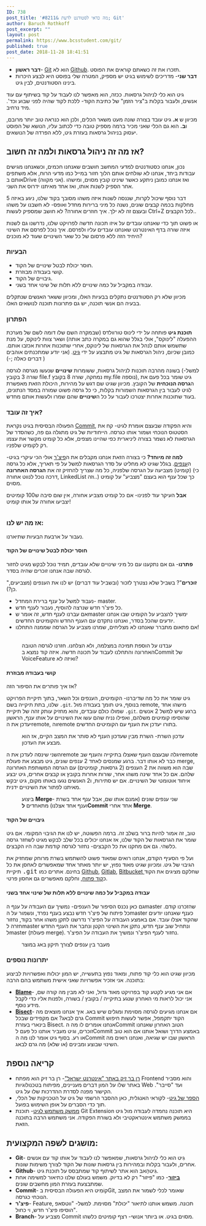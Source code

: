 ```yaml
---
ID: 738
post_title: 'מה כדאי לסטודנט לדעת &#8211; Git'
author: Baruch Rothkoff
post_excerpt: ""
layout: post
permalink: https://www.bcsstudent.com/git/
published: true
post_date: 2018-11-28 18:41:51
---
```

<!-- wp:block {"ref":835} /-->

<!-- wp:list {"className":"before-post-comments"} -->
<ul class="before-post-comments"><li><strong>דבר ראשון</strong>- <a href="#git">Git</a> הוא לא <a href="#github">Github</a>. תזכרו את זה כשאתם קוראים את הפוסט.</li><li><strong>דבר שני</strong>- מדריכים לשימוש בגיט יש מספיק, המטרה שלי בפוסט היא לבצע היכרות בינינו הסטודנטים, לבין גיט.</li></ul>
<!-- /wp:list -->

<!-- wp:paragraph -->
<p>גיט הוא כלי לניהול גרסאות. ככזה, הוא מאפשר לנו לעבוד על קוד בשיתוף עם עוד אנשים, ולעבור בקלות ב"ציר הזמן" של כתיבת הקוד- ללכת לקוד שהיה לפני שבוע וכד'. מיד נרחיב.</p>
<!-- /wp:paragraph -->

<!-- wp:paragraph -->
<p>מכיוון ש <strong>א.</strong> גיט עובד בצורה שונה מעט משאר הכלים, ולכן הוא כנראה טוב יותר מרובם, ו<strong>ב.</strong> הוא גם הכלי שאני מכיר ברמה מספיק טובה כדי לכתוב עליו, הנושא של הפוסט יעסוק בניהול גרסאות בעזרת גיט, ללא הפרדה של הנושאים.</p>
<!-- /wp:paragraph -->

<!-- wp:heading -->
<h2><strong>אז מה זה ניהול גרסאות ולמה זה חשוב?</strong></h2>
<!-- /wp:heading -->

<!-- wp:paragraph -->
<p>נכון, אנחנו כסטודנטים למדעי המחשב חושבים שאנחנו חכמים, וכשאנחנו מגישים עבודות ביחד, אנחנו לא שולחים אותם הלוך חזור במייל כמו מדעי הרוח, אלא משתפים אותם בDrive (אני מקווה). ואז אנחנו כמובן ניתקע כאשר שינינו קובץ מסוים, ומישהו אחר הספיק לשנות אותו, ואז אחד מאיתנו ידרוס את השני.</p>
<!-- /wp:paragraph -->

<!-- wp:paragraph -->
<p>דבר נוסף שיכול לקרות, שננסה לשנות איזה משהו מסובך בקוד שלנו, ניגע באיזה 5 מחלקות בכמה קבצים שונים, נשנה כל מיני ברירות מחדל ואופס- לא חשבנו על משהו ובעצם זה לא ילך. איך חוזרים אחורה? לא חושב שמספיק לעשות Ctrl+Z לכל הקבצים..</p>
<!-- /wp:paragraph -->

<!-- wp:paragraph -->
<p>או פשוט תוך כדי שאנחנו עובדים על איזו תכונה חדשה לפרויקט שלנו, נדרשנו גם לשנות איזה שורה בדף האינטרנט שאנחנו עובדים עליו ולפרסם. איך נוכל לפרסם את השינוי היחיד הזה ללא פרסום של כל שאר השינויים שעוד לא מוכנים?</p>
<!-- /wp:paragraph -->

<!-- wp:heading {"level":3} -->
<h3><strong>הבעיות</strong></h3>
<!-- /wp:heading -->

<!-- wp:list -->
<ul><li>חוסר יכולת לבטל שינויים של הקוד.</li><li>קושי בעבודה מבוזרת.</li><li>גיבויים של הקוד.</li><li>עבודה במקביל על כמה שינויים ללא תלות של שינוי אחד בשני.</li></ul>
<!-- /wp:list -->

<!-- wp:paragraph -->
<p>מכיוון שלא רק הסטודנטים נתקלים בבעיות האלו, ומכיוון ששאר האנשים שנתקלים בבעיה הם אנשי תוכנה, יש גם פתרונות תוכנה לנושאים האלו.</p>
<!-- /wp:paragraph -->

<!-- wp:heading {"level":3} -->
<h3>הפתרון</h3>
<!-- /wp:heading -->

<!-- wp:paragraph -->
<p><strong>תוכנת גיט</strong> פותחה על ידי לינוס טורוולדס (שבמקרה השם שלו דומה לשם של מערכת ההפעלה "לינוקס", אולי בגלל שהוא גם במקרה כתב אותה) ושאר צוות לינוקס, על מנת שתשמש אותם לנהל את הגרסאות של לינוקס, אחרי שתוכנות אחרות אכזבו אותם. כמובן שכיום, ניהול הגרסאות של גיט מתבצע על ידי <a href="https://github.com/git/git">גיט</a>. (אני יודע שמתכנתים אוהבים דברים כאלה ;-) )</p>
<!-- /wp:paragraph -->

<!-- wp:paragraph -->
<p>בשונה מהרבה תוכנות לניהול גרסאות, ששומרות <strong>שינויים</strong> שנעשו מגרסה לגרסה (למשל- שורה 3 בקובץ file.f נמחקה, שורה 8 בקובץ my.file נוספה), גיט שומר בכל פעם את ה<strong>גרסה הנוכחית</strong> של הקובץ. מכיוון שגיט שם דגש על מהירות, היכולת הזאת מאפשרת לגיט לעבור בין הגרסאות השמורות בקלות, כי כל גרסה פשוט שמורה במסד הנתונים, בעוד שתוכנות אחרות יצטרכו לעבור על כל ה<strong>שינויים</strong> שהם שמרו ולעשות אותם מחדש.</p>
<!-- /wp:paragraph -->

<!-- wp:heading {"level":3} -->
<h3>איך זה עובד?</h3>
<!-- /wp:heading -->

<!-- wp:paragraph -->
<p>הפעולה הבסיסית בגיט נקראת <a href="#commit">Commit</a>, והיא הפקודה שבעצם אומרת לגיט- קח את הסטטוס הנוכחי ושמור אותו כגרסה. הייחודיות של גיט מתגלה גם פה, כשהסדר של הגרסאות לא נשמר בצורה ליניארית כפי שהיינו מצפים, אלא כל קומיט מקשר את עצמו רק לקומיט שלפניו.</p>
<!-- /wp:paragraph -->

<!-- wp:paragraph -->
<p><strong>למה זה מיוחד?</strong> כי בצורה הזאת אנחנו מקבלים את ה<a href="#Feature">פיצ'ר</a> אולי הכי עיקרי בגיט- ה<a href="#Branch">ענפים</a>. בגלל שגיט לא מחליט על סדר הגרסאות למשל על פי תאריך, אלא כל גרסה (קומיט) מצביעה על הגרסה שלפניה, כל מה שצריך להחזיק זה את <strong>הגרסה האחרונה</strong> (כי דרכה נוכל לנווט אחורה, LinkedList וזה..) כך שכל ענף הוא בעצם "מצביע" על קומיט מסוים.</p>
<!-- /wp:paragraph -->

<!-- wp:paragraph -->
<p><strong>אבל</strong> העיקר עוד לפנינו- אם כל קומיט מצביע אחורה, אין שום סיבה ש100 קומיטים יצביעו אחורה על אותו קומיט!</p>
<!-- /wp:paragraph -->

<!-- wp:image {"id":847,"align":"center"} -->
<div class="wp-block-image"><figure class="aligncenter"><img src="https://www.bcsstudent.com/wp-content/uploads/2018/11/basicCommit.jpg" alt="" class="wp-image-847"/></figure></div>
<!-- /wp:image -->

<!-- wp:heading {"level":3} -->
<h3>אז מה יש לנו:</h3>
<!-- /wp:heading -->

<!-- wp:paragraph -->
<p>נעבור על ארבעת הבעיות שתיארנו.</p>
<!-- /wp:paragraph -->

<!-- wp:heading {"level":4} -->
<h4>חוסר יכולת לבטל שינויים של הקוד</h4>
<!-- /wp:heading -->

<!-- wp:paragraph -->
<p><strong>פתרנו</strong>- גם אם נתקענו עם כל מיני שינויים שלא עובדים, תמיד נוכל לבקש מגיט לחזור לגרסה שבה אנחנו זוכרים שהיה בסדר.</p>
<!-- /wp:paragraph -->

<!-- wp:paragraph -->
<p>"<strong>זוכרים</strong>"? בשביל שלא נצטרך לזכור (ובשביל עוד דברים) יש לנו את הענפים (מצביעים, כן?).</p>
<!-- /wp:paragraph -->

<!-- wp:list -->
<ul><li>נעבוד למשל על ענף ברירת המחדל- master.</li><li>כל פיצ'ר חדש שנרצה להוסיף, נעבור לענף חדש.</li><li>אם עברנו לענף חדש, זה אומר שmaster ימשיך להצביע על הקומיט שבו אנחנו יודעים שהכל בסדר, ואנחנו נתקדם עם הענף החדש והקומיטים החדשים.</li><li>אם פתאום מתברר שאנחנו לא מצליחים, שמרנו מצביע על הגרסה שממנה התחלנו!<figcaption><br></figcaption></li></ul>
<!-- /wp:list -->

<!-- wp:image {"id":853} -->
<figure class="wp-block-image"><img src="https://www.bcsstudent.com/wp-content/uploads/2018/11/revert2.jpg" alt="" class="wp-image-853"/><figcaption>עבדנו על הוספת תמיכה במצלמה, ולא הצלחנו. חזרנו לגרסה הטובה האחרונה והתחלנו לעבוד על תכונה חדשה. איזה קוד נמצא בCommit של VoiceFeature ואיזה לא?</figcaption></figure>
<!-- /wp:image -->

<!-- wp:heading {"level":4} -->
<h4>קושי בעבודה מבוזרת</h4>
<!-- /wp:heading -->

<!-- wp:paragraph -->
<p>אז איך פותרים את הסיפור הזה?</p>
<!-- /wp:paragraph -->

<!-- wp:paragraph -->
<p>גיט שומר את כל מה שדיברנו- הקומיטים, הענפים וכל השאר, בתוך תיקיית הפרויקט שלנו, בתת תיקייה בשם <code>.git</code>. בנוסף, גיט תומך בעבודה מול remote, מישהו אחד שמולו כולם עובדים, והוא מחזיק עותק זהה של תיקיית <code>.git</code>. ברגע שיש למשל 2 אנשים שהוסיפו קומיטים משלהם, ואפילו נניח שהם עשו את השינויים על אותו ענף, הראשון יעדכן את הremote, והremote בתורו יעדכן את הענף עם הקומיטים החדשים.</p>
<!-- /wp:paragraph -->

<!-- wp:image {"id":861,"align":"center"} -->
<div class="wp-block-image"><figure class="aligncenter"><img src="https://www.bcsstudent.com/wp-content/uploads/2018/11/output_unALBF.gif" alt="" class="wp-image-861"/><figcaption>עדכון השרת- השרת מבין שעדכון הענף לא סותר את המצב הקיים, אז הוא מבצע את העדכון.</figcaption></figure></div>
<!-- /wp:image -->

<!-- wp:paragraph -->
<p>השני שינסה לעדכן את הremote יגלה שבעצם הענף שאצלו בתיקייה והענף שבremote כבר לא אותו דבר. ברגע שמנסים לאחד 2 ענפים שונים, גיט מבצע את פעולת merge, שבה הוא משווה את 2 הענפים (2 גרסאות, קומיטים) עם הגרסה המשותפת האחרונה שלהם. אם כל אחד שינה משהו אחר, שורות אחרות בקובץ או קבצים אחרים, גיט יבצע איחוד אוטומטי של השינויים. אם יש סתירות, ו2 האנשים נגעו באותו מקום, גיט יבקש מאיתנו לפתור את השינויים ידנית.</p>
<!-- /wp:paragraph -->

<!-- wp:image {"id":871,"align":"center"} -->
<div class="wp-block-image"><figure class="aligncenter"><img src="https://www.bcsstudent.com/wp-content/uploads/2018/11/Webp.net-gifmaker.gif" alt="" class="wp-image-871"/><figcaption>ביצוע <strong>Merge</strong>- שני ענפים שונים (אמנם אותו שם, אבל ענף אחד בשרת וענף אחד אצלנו) מתאחדים <strong>לCommit</strong> אחד אחרי <strong>Merge</strong>.</figcaption></figure></div>
<!-- /wp:image -->

<!-- wp:heading {"level":4} -->
<h4>גיבויים של הקוד</h4>
<!-- /wp:heading -->

<!-- wp:paragraph -->
<p>טוב, זה אמור להיות ברור בשלב זה. ברמה הפשוטה, יש לנו את הגיבוי המקומי. אם גיט שומר את הגרסאות של הקוד שלנו, אז אנחנו יכולים בכל שלב לבקש מגיט לשחזר גרסה כלשהי. גם אם מחקנו את כל הקבצים- נחזור לגרסה קודמת שבה היו הקבצים.</p>
<!-- /wp:paragraph -->

<!-- wp:paragraph -->
<p><p>ועל פי הסעיף הקודם, אנחנו רואים שמאוד פשוט להשתמש בשרת מרוחק שמחזיק את הגיבוי של גיט. ומכיוון שגיט מאוד נפוץ, יש יותר מאתר אחד שמאפשרים לאחסן את כל תיקיית <code style="font-size: 16px;">.git</code> בחינם. אתרים כמו <a rel="noreferrer noopener" aria-label="חוסר יכולת לבטל שינויים של הקוד.פתרנו- גם אם נתקענו עם כל מיני שינויים שלא עובדים, תמיד נוכל לבקש מגיט לחזור לגרסה שבה אנחנו זוכרים שהיה בסדר.&quot;זוכרים&quot;? בשביל שלא נצטרך לזכור (ובשביל עוד דברים) יש לנו את הענפים (מצביעים, כן?). נעבוד למשל על ענף ברירת המחדל- master. כל פיצ'ר חדש שנרצה להוסיף, נעבור לענף חדש. אם עברנו לענף חדש, זה אומר שmaster ימשיך להצביע על הקומיט הטוב, ואנחנו נתקדם עם הענף החדש והקומיטים החדשים. אם פתאום מתברר שאנחנו לא מצליחים, שמרנו מצביע על הגרסה שממנה התחלנו!￼עבדנו על הוספת תמיכה במצלמה, ולא הצלחנו. חזרנו לגרסה הטובה האחרונה והתחלנו לעבוד על תכונה חדשה. איזה קוד נמצא בCommit של VoiceFeature ואיזה לא? קושי בעבודה מבוזרת.אז איך פותרים את הסיפור הזה?גיט שומר את כל מה שדיברנו- הקומיטים, הענפים וכל השאר, בתוך תיקיית הפרויקט שלנו, בתת תיקייה בשם .git. בנוסף, גיט תומך בעבודה מול remote, מישהו אחד שמולו כולם עובדים, והוא מחזיק עותק זהה של תיקיית .git. ברגע שיש למשל 2 אנשים שהוסיפו קומיטים משלהם, ואפילו נניח שהם עשו את השינויים על אותו ענף, הראשון יעדכן את הremote והוא בתורו יעדכן את הענף עם הקומיטים החדשים.￼עדכון השרת- השרת מבין שעדכון הענף לא סותר את המצב הקיים, אז הוא מבצע את העדכון.השני שינסה לעדכן את הremote יגלה שבעצם הענף שאצלו בתיקייה והענף שבremote כבר לא אותו דבר. ברגע שמנסים לאחד 2 ענפים שונים, גיט מבצע את פעולת merge, שבה הוא משווה את 2 הענפים (2 גרסאות, קומיטים) עם הגרסה המשותפת האחרונה שלהם. אם כל אחד שינה משהו אחר, שורות אחרות בקובץ או קבצים אחרים, גיט יבצע איחוד אוטומטי של השינויים. אם יש סתירות, ו2 האנשים נגעו באותו מקום, גיט יבקש מאיתנו לפתור את השינויים ידנית.￼ביצוע Merge- שני ענפים שונים (אמנם אותו שם, אבל ענף אחד בשרת וענף אחד אצלנו) מתאחדים לCommit אחד אחרי Merge. גיבויים של הקוד.טוב, זה אמור להיות ברור בשלב זה. ברמה הפשוטה, יש לנו את הגיבוי המקומי. אם גיט שומר את הגרסאות של הקוד שלנו, אז אנחנו יכולים בכל שלב לבקש מגיט לשחזר גרסה כלשהי. גם אם מחקנו את כל הקבצים- נחזור לגרסה קודמת שבה היו הקבצים.ועל פי הסעיף הקודם, אנחנו רואים שמאוד פשוט להשתמש בשרת מרוחק שמחזיק את הגיבוי של גיט. ומכיוון שגיט מאוד נפוץ, יש יותר מאתר אחד שמאפשרים לאחסן את כל תיקיית .git בחינם. אתרים כמו Github, Gitlab, Atlassian שחלקם מציגים את הקוד כקוד פתוח, וחלקם מאפשרים גם אחסון פרטי. עבודה במקביל על כמה שינויים ללא תלות של שינוי אחד בשני.גם כאן נכנס הסיפור של הענפים- נמשיך עם העבודה על ענף הmaster שהזכרנו קודם. כל פיתוח של פיצ'ר חדש נבצע בענף נפרד, ונשמור על הmaster כענף שאנחנו יודעים שהקוד אצלו עובד. אם באמצע העבודה על הפיצ'ר נדרשנו לתקן משהו אחר בקוד, נחזור חזרה לmaster ונתחיל שוב ענף חדש, נתקן את השינוי הקטן ונחבר את הענף החדש לmaster (פעולת merge). נחזור לענף הפיצ'ר ונמשיך את העבודה על הפיצ'ר.￼מעבר בין ענפים לצורך תיקון קטן במוצר (opens in a new tab)" href="https://github.com/" target="_blank">Github</a>, <a rel="noreferrer noopener" aria-label="חוסר יכולת לבטל שינויים של הקוד.פתרנו- גם אם נתקענו עם כל מיני שינויים שלא עובדים, תמיד נוכל לבקש מגיט לחזור לגרסה שבה אנחנו זוכרים שהיה בסדר.&quot;זוכרים&quot;? בשביל שלא נצטרך לזכור (ובשביל עוד דברים) יש לנו את הענפים (מצביעים, כן?). נעבוד למשל על ענף ברירת המחדל- master. כל פיצ'ר חדש שנרצה להוסיף, נעבור לענף חדש. אם עברנו לענף חדש, זה אומר שmaster ימשיך להצביע על הקומיט הטוב, ואנחנו נתקדם עם הענף החדש והקומיטים החדשים. אם פתאום מתברר שאנחנו לא מצליחים, שמרנו מצביע על הגרסה שממנה התחלנו!￼עבדנו על הוספת תמיכה במצלמה, ולא הצלחנו. חזרנו לגרסה הטובה האחרונה והתחלנו לעבוד על תכונה חדשה. איזה קוד נמצא בCommit של VoiceFeature ואיזה לא? קושי בעבודה מבוזרת.אז איך פותרים את הסיפור הזה?גיט שומר את כל מה שדיברנו- הקומיטים, הענפים וכל השאר, בתוך תיקיית הפרויקט שלנו, בתת תיקייה בשם .git. בנוסף, גיט תומך בעבודה מול remote, מישהו אחד שמולו כולם עובדים, והוא מחזיק עותק זהה של תיקיית .git. ברגע שיש למשל 2 אנשים שהוסיפו קומיטים משלהם, ואפילו נניח שהם עשו את השינויים על אותו ענף, הראשון יעדכן את הremote והוא בתורו יעדכן את הענף עם הקומיטים החדשים.￼עדכון השרת- השרת מבין שעדכון הענף לא סותר את המצב הקיים, אז הוא מבצע את העדכון.השני שינסה לעדכן את הremote יגלה שבעצם הענף שאצלו בתיקייה והענף שבremote כבר לא אותו דבר. ברגע שמנסים לאחד 2 ענפים שונים, גיט מבצע את פעולת merge, שבה הוא משווה את 2 הענפים (2 גרסאות, קומיטים) עם הגרסה המשותפת האחרונה שלהם. אם כל אחד שינה משהו אחר, שורות אחרות בקובץ או קבצים אחרים, גיט יבצע איחוד אוטומטי של השינויים. אם יש סתירות, ו2 האנשים נגעו באותו מקום, גיט יבקש מאיתנו לפתור את השינויים ידנית.￼ביצוע Merge- שני ענפים שונים (אמנם אותו שם, אבל ענף אחד בשרת וענף אחד אצלנו) מתאחדים לCommit אחד אחרי Merge. גיבויים של הקוד.טוב, זה אמור להיות ברור בשלב זה. ברמה הפשוטה, יש לנו את הגיבוי המקומי. אם גיט שומר את הגרסאות של הקוד שלנו, אז אנחנו יכולים בכל שלב לבקש מגיט לשחזר גרסה כלשהי. גם אם מחקנו את כל הקבצים- נחזור לגרסה קודמת שבה היו הקבצים.ועל פי הסעיף הקודם, אנחנו רואים שמאוד פשוט להשתמש בשרת מרוחק שמחזיק את הגיבוי של גיט. ומכיוון שגיט מאוד נפוץ, יש יותר מאתר אחד שמאפשרים לאחסן את כל תיקיית .git בחינם. אתרים כמו Github, Gitlab, Atlassian שחלקם מציגים את הקוד כקוד פתוח, וחלקם מאפשרים גם אחסון פרטי. עבודה במקביל על כמה שינויים ללא תלות של שינוי אחד בשני.גם כאן נכנס הסיפור של הענפים- נמשיך עם העבודה על ענף הmaster שהזכרנו קודם. כל פיתוח של פיצ'ר חדש נבצע בענף נפרד, ונשמור על הmaster כענף שאנחנו יודעים שהקוד אצלו עובד. אם באמצע העבודה על הפיצ'ר נדרשנו לתקן משהו אחר בקוד, נחזור חזרה לmaster ונתחיל שוב ענף חדש, נתקן את השינוי הקטן ונחבר את הענף החדש לmaster (פעולת merge). נחזור לענף הפיצ'ר ונמשיך את העבודה על הפיצ'ר.￼מעבר בין ענפים לצורך תיקון קטן במוצר (opens in a new tab)" href="https://gitlab.com/" target="_blank">Gitlab</a>, <a rel="noreferrer noopener" aria-label="חוסר יכולת לבטל שינויים של הקוד.פתרנו- גם אם נתקענו עם כל מיני שינויים שלא עובדים, תמיד נוכל לבקש מגיט לחזור לגרסה שבה אנחנו זוכרים שהיה בסדר.&quot;זוכרים&quot;? בשביל שלא נצטרך לזכור (ובשביל עוד דברים) יש לנו את הענפים (מצביעים, כן?). נעבוד למשל על ענף ברירת המחדל- master. כל פיצ'ר חדש שנרצה להוסיף, נעבור לענף חדש. אם עברנו לענף חדש, זה אומר שmaster ימשיך להצביע על הקומיט הטוב, ואנחנו נתקדם עם הענף החדש והקומיטים החדשים. אם פתאום מתברר שאנחנו לא מצליחים, שמרנו מצביע על הגרסה שממנה התחלנו!￼עבדנו על הוספת תמיכה במצלמה, ולא הצלחנו. חזרנו לגרסה הטובה האחרונה והתחלנו לעבוד על תכונה חדשה. איזה קוד נמצא בCommit של VoiceFeature ואיזה לא? קושי בעבודה מבוזרת.אז איך פותרים את הסיפור הזה?גיט שומר את כל מה שדיברנו- הקומיטים, הענפים וכל השאר, בתוך תיקיית הפרויקט שלנו, בתת תיקייה בשם .git. בנוסף, גיט תומך בעבודה מול remote, מישהו אחד שמולו כולם עובדים, והוא מחזיק עותק זהה של תיקיית .git. ברגע שיש למשל 2 אנשים שהוסיפו קומיטים משלהם, ואפילו נניח שהם עשו את השינויים על אותו ענף, הראשון יעדכן את הremote והוא בתורו יעדכן את הענף עם הקומיטים החדשים.￼עדכון השרת- השרת מבין שעדכון הענף לא סותר את המצב הקיים, אז הוא מבצע את העדכון.השני שינסה לעדכן את הremote יגלה שבעצם הענף שאצלו בתיקייה והענף שבremote כבר לא אותו דבר. ברגע שמנסים לאחד 2 ענפים שונים, גיט מבצע את פעולת merge, שבה הוא משווה את 2 הענפים (2 גרסאות, קומיטים) עם הגרסה המשותפת האחרונה שלהם. אם כל אחד שינה משהו אחר, שורות אחרות בקובץ או קבצים אחרים, גיט יבצע איחוד אוטומטי של השינויים. אם יש סתירות, ו2 האנשים נגעו באותו מקום, גיט יבקש מאיתנו לפתור את השינויים ידנית.￼ביצוע Merge- שני ענפים שונים (אמנם אותו שם, אבל ענף אחד בשרת וענף אחד אצלנו) מתאחדים לCommit אחד אחרי Merge. גיבויים של הקוד.טוב, זה אמור להיות ברור בשלב זה. ברמה הפשוטה, יש לנו את הגיבוי המקומי. אם גיט שומר את הגרסאות של הקוד שלנו, אז אנחנו יכולים בכל שלב לבקש מגיט לשחזר גרסה כלשהי. גם אם מחקנו את כל הקבצים- נחזור לגרסה קודמת שבה היו הקבצים.ועל פי הסעיף הקודם, אנחנו רואים שמאוד פשוט להשתמש בשרת מרוחק שמחזיק את הגיבוי של גיט. ומכיוון שגיט מאוד נפוץ, יש יותר מאתר אחד שמאפשרים לאחסן את כל תיקיית .git בחינם. אתרים כמו Github, Gitlab, Bitbucket שחלקם מציגים את הקוד כקוד פתוח, וחלקם מאפשרים גם אחסון פרטי. עבודה במקביל על כמה שינויים ללא תלות של שינוי אחד בשני.גם כאן נכנס הסיפור של הענפים- נמשיך עם העבודה על ענף הmaster שהזכרנו קודם. כל פיתוח של פיצ'ר חדש נבצע בענף נפרד, ונשמור על הmaster כענף שאנחנו יודעים שהקוד אצלו עובד. אם באמצע העבודה על הפיצ'ר נדרשנו לתקן משהו אחר בקוד, נחזור חזרה לmaster ונתחיל שוב ענף חדש, נתקן את השינוי הקטן ונחבר את הענף החדש לmaster (פעולת merge). נחזור לענף הפיצ'ר ונמשיך את העבודה על הפיצ'ר.￼מעבר בין ענפים לצורך תיקון קטן במוצר (opens in a new tab)" href="https://bitbucket.org/" target="_blank">Bitbucket </a>שחלקם מציגים את הקוד כ<a href="#opensource">קוד פתוח</a>, וחלקם מאפשרים גם אחסון פרטי.</p></p>
<!-- /wp:paragraph -->

<!-- wp:heading {"level":4} -->
<h4><strong>עבודה במקביל על כמה שינויים ללא תלות של שינוי אחד בשני</strong><br></h4>
<!-- /wp:heading -->

<!-- wp:paragraph -->
<p><p>גם כאן נכנס הסיפור של הענפים- נמשיך עם העבודה על ענף הmaster שהזכרנו קודם. כל פיתוח של פיצ'ר חדש נבצע בענף נפרד, ונשמור על הmaster כענף שאנחנו יודעים שהקוד אצלו עובד. אם באמצע העבודה על הפיצ'ר נדרשנו לתקן משהו אחר בקוד, נחזור חזרה לmaster ונתחיל שוב ענף חדש, נתקן את השינוי הקטן ונחבר את הענף החדש לmaster (פעולת merge). נחזור לענף הפיצ'ר ונמשיך את העבודה על הפיצ'ר.</p></p>
<!-- /wp:paragraph -->

<!-- wp:image {"id":876,"align":"center"} -->
<div class="wp-block-image"><figure class="aligncenter"><img src="https://www.bcsstudent.com/wp-content/uploads/2018/11/Webp.net-gifmaker-1-1024x576.gif" alt="" class="wp-image-876"/><figcaption>מעבר בין ענפים לצורך תיקון באג במוצר</figcaption></figure></div>
<!-- /wp:image -->

<!-- wp:heading {"level":3} -->
<h3>יתרונות נוספים</h3>
<!-- /wp:heading -->

<!-- wp:paragraph -->
<p>מכיוון שגיט הוא כלי קוד פתוח, ומאוד נפוץ בתעשייה, יש המון יכולות ואפשרויות לביצוע בתוכנה. אני אזכיר אפשרויות שאני אישית משתמש בהם הרבה:</p>
<!-- /wp:paragraph -->

<!-- wp:list -->
<ul><li><a href="https://git-scm.com/docs/git-blame" target="_blank" rel="noopener"><strong>Blame</strong></a>- אם אני מגיע לקטע קוד בפרויקט מאוד גדול, ואני לא מבין מה קורה שם, אני יכול לראות מי האחרון שנגע בתיקייה / בקובץ / בשורה, ולפנות אליו כדי לקבל מידע נוסף.</li><li><a href="https://git-scm.com/docs/git-bisect" target="_blank" rel="noopener"><strong>Bisect</strong></a>- אם אנחנו מגיעים לגרסה מסוימת ומגלים שיש באג. איך אנחנו מוצאים מה גרם לבאג? אם מקפידים שבכל Commit הקוד יתקמפל, אפשר לעשות חיפוש בינארי בעזרת Bisect. אנחנו אומרים לו מה הCommit הטוב האחרון שאנחנו זוכרים, וגיט מעביר אותנו כל פעם לCommit באמצע הדרך ושואל אותנו אם הוא טוב או רע. בסוף גיט אומר לנו מה הCommit הראשון שבו יש שגיאה, ואנחנו רואים מה השינוי שבוצע ומבינים (או שלא) מה גרם לבאג.</li></ul>
<!-- /wp:list -->

<!-- wp:heading -->
<h2>קריאה נוספת</h2>
<!-- /wp:heading -->

<!-- wp:list -->
<ul><li><a href="https://internet-israel.com/category/%D7%9E%D7%93%D7%A8%D7%99%D7%9B%D7%99%D7%9D/git/">רן בר זיק באתר "אינטרנט ישראל"</a>- רן בר זיק הוא מפתח Frontend והוא מסביר באתר שלו על המון דברים מעניינים, מפיתוח בטכנולוגיות Web ועד "סייבר". הקישור מפנה לסדרת ההדרכות שלו על גיט.</li><li><a href="https://git-scm.com/book/en/v2/" target="_blank" rel="noreferrer noopener">הספר של גיט</a>- לקוראי האנגלית, כאן ההסבר הרשמי של גיט על הטכניקות של הכלי, תוך כדי הסברים על אופן השימוש בפועל.</li><li><a href="https://github.com/gitextensions/gitextensions" target="_blank" rel="noreferrer noopener">ממשק משתמש לגיט</a>- תוכנת Git Extension היא תוכנה נחמדה לעבודה מול גיט בממשק משתמש אינטראקטיבי ולא בשורת הפקודה. אני משתמש הרבה בתוכנה הזאת.</li></ul>
<!-- /wp:list -->

<!-- wp:heading -->
<h2>מושגים לשפה המקצועית:</h2>
<!-- /wp:heading -->

<!-- wp:list -->
<ul><li><strong><a id="git"></a>Git</strong>- גִיט הוא כלי לניהול גרסאות, שמאפשר לנו לעבוד על אותו קוד עם אנשים אחרים, ולעבור בקלות ובמהירות בין גרסאות שונות של הקוד לצורך משימות שונות.</li><li><strong><a id="github"></a>Github</strong>- גִיטהָאבּ הוא אתר לשיתוף קוד שמתבסס על תוכנת גיט.</li><li><strong><a id="decenter"></a><a href="https://he.wikipedia.org/wiki/%D7%91%D7%99%D7%96%D7%95%D7%A8">ביזור</a></strong>- כמו "פיזור" רק לא בדיוק. משמש בעולם שלנו כתיאור למשימה אחת שמתבצעת בעזרת המון מחשבים שונים.</li><li><strong><a id="commit"></a>Commit</strong>- קוֹמִיט היא הפעולה הבסיסית בGit, שאומר לכלי לשמור את המצב הנוכחי כגרסה.</li><li><strong><a id="feature"></a>פיצ'ר</strong>- Feature, תכונה. משמש אותנו לתיאור "יכולת" מסוימת. למשל- "ווטסאפ הוסיפו פיצ'ר חדש, וי כחול".</li><li><strong><a id="branch"></a>Branch</strong>- מצביע על Commit מסוים בגיט. או ביותר אנושי- רצף קומיטים כלשהו.</li></ul>
<!-- /wp:list -->